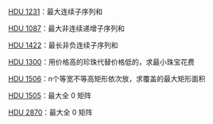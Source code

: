 [HDU 1231](https://github.com/61mon/Accepted/blob/master/02%20-%20%E7%AE%80%E5%8D%95dp/001%20-%20HDU%201231.md)：最大连续子序列和

[HDU 1087](https://github.com/61mon/Accepted/blob/master/02%20-%20%E7%AE%80%E5%8D%95dp/002%20-%20HDU%201087.md)：最大非连续递增子序列和

[HDU 1422](https://github.com/61mon/Accepted/blob/master/02%20-%20%E7%AE%80%E5%8D%95dp/003%20-%20HDU%201422.md)：最长非负连续子序列和

[HDU 1300](https://github.com/61mon/Accepted/blob/master/02%20-%20%E7%AE%80%E5%8D%95dp/004%20-%20HDU%201300.md)：用价格高的珍珠代替价格低的，求最小珠宝花费

[HDU 1506](https://github.com/61mon/Accepted/blob/master/02%20-%20%E7%AE%80%E5%8D%95dp/005%20-%20HDU%201506.md)：n个等宽不等高矩形依次放，求覆盖的最大矩形面积 

[HDU 1505](https://github.com/61mon/Accepted/blob/master/02%20-%20%E7%AE%80%E5%8D%95dp/006%20-%20HDU%201505.md)：最大全 0 矩阵

[HDU 2870](https://github.com/61mon/Accepted/blob/master/02%20-%20%E7%AE%80%E5%8D%95dp/007%20-%20HDU%202870.md)：最大全 0 矩阵


